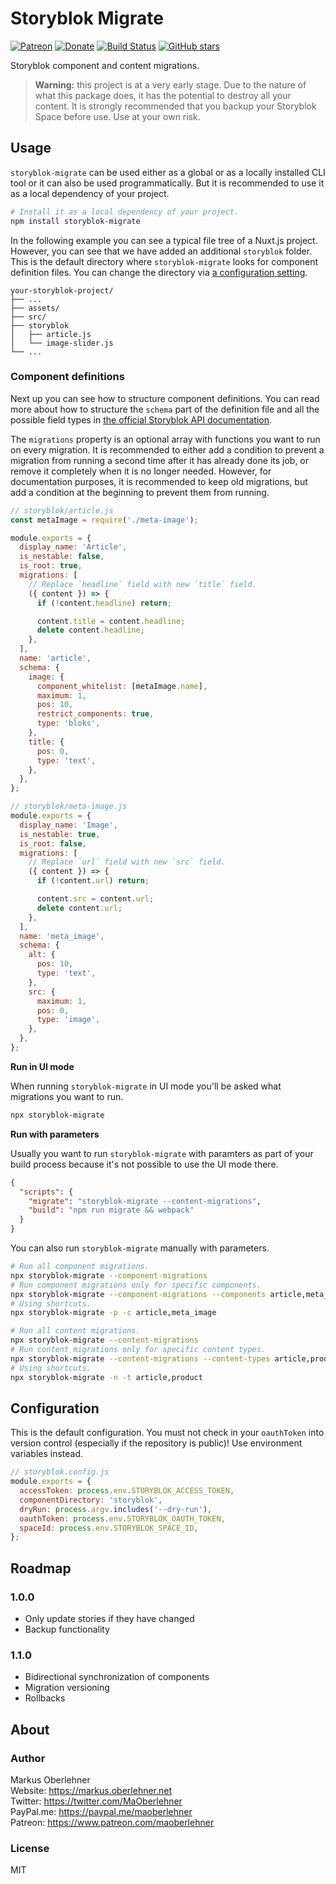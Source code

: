 # Storyblok Migrate

[![Patreon](https://img.shields.io/badge/patreon-donate-blue.svg)](https://www.patreon.com/maoberlehner)
[![Donate](https://img.shields.io/badge/Donate-PayPal-blue.svg)](https://paypal.me/maoberlehner)
[![Build Status](https://travis-ci.org/maoberlehner/storyblok-migrate.svg?branch=master)](https://travis-ci.org/maoberlehner/storyblok-migrate)
[![GitHub stars](https://img.shields.io/github/stars/maoberlehner/storyblok-migrate.svg?style=social&label=Star)](https://github.com/maoberlehner/storyblok-migrate)

Storyblok component and content migrations.

> **Warning:** this project is at a very early stage. Due to the nature of what this package does, it has the potential to destroy all your content. It is strongly recommended that you backup your Storyblok Space before use. Use at your own risk.

## Usage

`storyblok-migrate` can be used either as a global or as a locally installed CLI tool or it can also be used programmatically. But it is recommended to use it as a local dependency of your project.

```bash
# Install it as a local dependency of your project.
npm install storyblok-migrate
```

In the following example you can see a typical file tree of a Nuxt.js project. However, you can see that we have added an additional `storyblok` folder. This is the default directory where `storyblok-migrate` looks for component definition files. You can change the directory via [a configuration setting](#configuration).

```
your-storyblok-project/
├── ...
├── assets/
├── src/
├── storyblok
│   ├── article.js
│   └── image-slider.js
└── ...
```

### Component definitions

Next up you can see how to structure component definitions. You can read more about how to structure the `schema` part of the definition file and all the possible field types in [the official Storyblok API documentation](https://www.storyblok.com/docs/api/management#core-resources/components/possible-field-types).

The `migrations` property is an optional array with functions you want to run on every migration. It is recommended to either add a condition to prevent a migration from running a second time after it has already done its job, or remove it completely when it is no longer needed. However, for documentation purposes, it is recommended to keep old migrations, but add a condition at the beginning to prevent them from running.

```js
// storyblok/article.js
const metaImage = require('./meta-image');

module.exports = {
  display_name: 'Article',
  is_nestable: false,
  is_root: true,
  migrations: [
    // Replace `headline` field with new `title` field.
    ({ content }) => {
      if (!content.headline) return;

      content.title = content.headline;
      delete content.headline;
    },
  ],
  name: 'article',
  schema: {
    image: {
      component_whitelist: [metaImage.name],
      maximum: 1,
      pos: 10,
      restrict_components: true,
      type: 'bloks',
    },
    title: {
      pos: 0,
      type: 'text',
    },
  },
};
```

```js
// storyblok/meta-image.js
module.exports = {
  display_name: 'Image',
  is_nestable: true,
  is_root: false,
  migrations: [
    // Replace `url` field with new `src` field.
    ({ content }) => {
      if (!content.url) return;

      content.src = content.url;
      delete content.url;
    },
  ],
  name: 'meta_image',
  schema: {
    alt: {
      pos: 10,
      type: 'text',
    },
    src: {
      maximum: 1,
      pos: 0,
      type: 'image',
    },
  },
};
```

**Run in UI mode**

When running `storyblok-migrate` in UI mode you'll be asked what migrations you want to run.

```bash
npx storyblok-migrate
```

**Run with parameters**

Usually you want to run `storyblok-migrate` with paramters as part of your build process because it's not possible to use the UI mode there.

```json
{
  "scripts": {
    "migrate": "storyblok-migrate --content-migrations",
    "build": "npm run migrate && webpack"
  }
}
```

You can also run `storyblok-migrate` manually with parameters.

```bash
# Run all component migrations.
npx storyblok-migrate --component-migrations
# Run component migrations only for specific components.
npx storyblok-migrate --component-migrations --components article,meta_image
# Using shortcuts.
npx storyblok-migrate -p -c article,meta_image
```

```bash
# Run all content migrations.
npx storyblok-migrate --content-migrations
# Run content migrations only for specific content types.
npx storyblok-migrate --content-migrations --content-types article,product
# Using shortcuts.
npx storyblok-migrate -n -t article,product
```

## Configuration

This is the default configuration. You must not check in your `oauthToken` into version control (especially if the repository is public)! Use environment variables instead.

```js
// storyblok.config.js
module.exports = {
  accessToken: process.env.STORYBLOK_ACCESS_TOKEN,
  componentDirectory: 'storyblok',
  dryRun: process.argv.includes('--dry-run'),
  oauthToken: process.env.STORYBLOK_OAUTH_TOKEN,
  spaceId: process.env.STORYBLOK_SPACE_ID,
};
```

## Roadmap

### 1.0.0

- Only update stories if they have changed
- Backup functionality

### 1.1.0

- Bidirectional synchronization of components
- Migration versioning
- Rollbacks

## About

### Author

Markus Oberlehner  
Website: https://markus.oberlehner.net  
Twitter: https://twitter.com/MaOberlehner  
PayPal.me: https://paypal.me/maoberlehner  
Patreon: https://www.patreon.com/maoberlehner

### License

MIT
